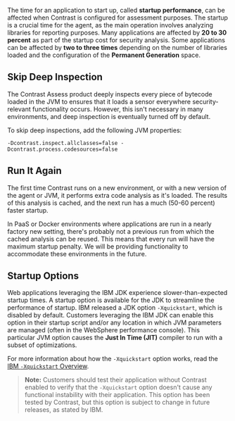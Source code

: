 <!--
title: "Improving Startup Performance"
description: "Instructions on improving startup performance"
tags: "troubleshoot java agent performance IBM JDK startup quickstart skip cache"
-->

The time for an application to start up, called **startup performance**, can be affected when Contrast is configured for assessment purposes. The startup is a crucial time for the agent, as the main operation involves analyzing libraries for reporting purposes. Many applications are affected by **20 to 30 percent** as part of the startup cost for security analysis. Some applications can be affected by **two to three times** depending on the number of libraries loaded and the configuration of the **Permanent Generation** space.

## Skip Deep Inspection

The Contrast Assess product deeply inspects every piece of bytecode loaded in the JVM to ensures that it loads a sensor everywhere security-relevant functionality occurs. However, this isn't necessary in many environments, and deep inspection is eventually turned off by default.

To skip deep inspections, add the following JVM properties:

```
-Dcontrast.inspect.allclasses=false -Dcontrast.process.codesources=false
```
 
## Run It Again

The first time Contrast runs on a new environment, or with a new version of the agent or JVM, it performs extra code analysis as it's  loaded. The results of this analysis is cached, and the next run has a much (50-60 percent) faster startup.

In PaaS or Docker environments where applications are run in a nearly factory new setting, there's probably not a previous run from which the cached analysis can be reused. This means that every run will have the maximum startup penalty. We will be providing functionality to accommodate these environments in the future.

## Startup Options

Web applications leveraging the IBM JDK experience slower-than-expected startup times. A startup option is available for the JDK to streamline the performance of startup. IBM released a JDK option `-Xquickstart`, which is disabled by default. Customers leveraging the IBM JDK can enable this option in their startup script and/or any location in which JVM parameters are managed (often in the WebSphere performance console). This particular JVM option causes the **Just In Time (JIT)** compiler to run with a subset of optimizations.

For more information about how the `-Xquickstart` option works, read the [IBM `-Xquickstart` Overview](http://www-01.ibm.com/support/knowledgecenter/SSYKE2_7.0.0/com.ibm.java.win.70.doc/diag/appendixes/cmdline/xquickstart.html?lang=en).

>**Note:** Customers should test their application without Contrast enabled to verify that the `-Xquickstart` option doesn't cause any functional instability with their application. This option has been tested by Contrast, but this option is subject to change in future releases, as stated by IBM.


